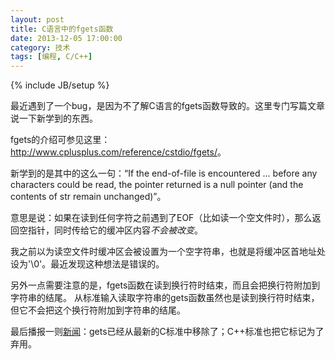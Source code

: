 ```yaml
---
layout: post
title: C语言中的fgets函数
date: 2013-12-05 17:00:00
category: 技术
tags: [编程, C/C++]
---
```

{% include JB/setup %}

最近遇到了一个bug，是因为不了解C语言的fgets函数导致的。这里专门写篇文章说一下新学到的东西。

<!--more-->
fgets的介绍可参见这里：<http://www.cplusplus.com/reference/cstdio/fgets/>。

新学到的是其中的这么一句：“If the end-of-file is encountered ... before any characters could be read, 
the pointer returned is a null pointer (and the contents of str remain unchanged)”。

意思是说：如果在读到任何字符之前遇到了EOF（比如读一个空文件时），那么返回空指针，同时传给它的缓冲区内容*不会被改变*。

我之前以为读空文件时缓冲区会被设置为一个空字符串，也就是将缓冲区首地址处设为'\0'。最近发现这种想法是错误的。

另外一点需要注意的是，fgets函数在读到换行符时结束，而且会把换行符附加到字符串的结尾。
从标准输入读取字符串的gets函数虽然也是读到换行符时结束，但它不会把这个换行符附加到字符串的结尾。

最后播报一则[新闻](http://www.cplusplus.com/reference/cstdio/gets/)：gets已经从最新的C标准中移除了；C++标准也把它标记为了弃用。
